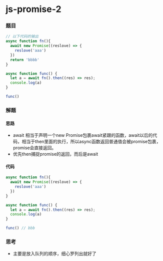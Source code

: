 # js-promise-2

### 题目

```javascript
// 以下代码的输出
async function fn(){
  await new Promise((reslove) => {
    reslove('aaa')
  })
  return 'bbbb'
}

async function func() {
  let a = await fn().then((res) => res);
  console.log(a)
}

func()
```



### 解题

#### 思路

* await 相当于声明一个new Promise包裹await紧跟的函数，await以后的代码，相当于then里面的执行，所以async函数返回普通值会被promise包裹，promise会直接返回。
* 优先then捕捉promise的返回，而后是await

#### 代码

```javascript
async function fn(){
  await new Promise((reslove) => {
    reslove('aaa')
  })
}

async function func() {
  let a = await fn().then((res) => res);
  console.log(a)
}

func() // bbb
```



### 思考

* 主要是放入队列的顺序，细心罗列出就好了